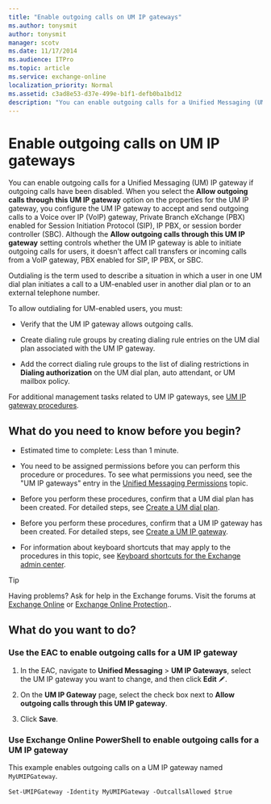 ```yaml
---
title: "Enable outgoing calls on UM IP gateways"
ms.author: tonysmit
author: tonysmit
manager: scotv
ms.date: 11/17/2014
ms.audience: ITPro
ms.topic: article
ms.service: exchange-online
localization_priority: Normal
ms.assetid: c3ad8e53-d37e-499e-b1f1-defb0ba1bd12
description: "You can enable outgoing calls for a Unified Messaging (UM) IP gateway if outgoing calls have been disabled. When you select the Allow outgoing calls through this UM IP gateway option on the properties for the UM IP gateway, you configure the UM IP gateway to accept and send outgoing calls to a Voice over IP (VoIP) gateway, Private Branch eXchange (PBX) enabled for Session Initiation Protocol (SIP), IP PBX, or session border controller (SBC). Although the Allow outgoing calls through this UM IP gateway setting controls whether the UM IP gateway is able to initiate outgoing calls for users, it doesn't affect call transfers or incoming calls from a VoIP gateway, PBX enabled for SIP, IP PBX, or SBC."
---
```


# Enable outgoing calls on UM IP gateways

You can enable outgoing calls for a Unified Messaging (UM) IP gateway if outgoing calls have been disabled. When you select the **Allow outgoing calls through this UM IP gateway** option on the properties for the UM IP gateway, you configure the UM IP gateway to accept and send outgoing calls to a Voice over IP (VoIP) gateway, Private Branch eXchange (PBX) enabled for Session Initiation Protocol (SIP), IP PBX, or session border controller (SBC). Although the **Allow outgoing calls through this UM IP gateway** setting controls whether the UM IP gateway is able to initiate outgoing calls for users, it doesn't affect call transfers or incoming calls from a VoIP gateway, PBX enabled for SIP, IP PBX, or SBC. 
  
Outdialing is the term used to describe a situation in which a user in one UM dial plan initiates a call to a UM-enabled user in another dial plan or to an external telephone number. 
  
To allow outdialing for UM-enabled users, you must:
  
- Verify that the UM IP gateway allows outgoing calls.
    
- Create dialing rule groups by creating dialing rule entries on the UM dial plan associated with the UM IP gateway. 
    
- Add the correct dialing rule groups to the list of dialing restrictions in **Dialing authorization** on the UM dial plan, auto attendant, or UM mailbox policy. 
    
For additional management tasks related to UM IP gateways, see [UM IP gateway procedures](../../voice-mail-unified-messaging/connect-voice-mail-system/um-ip-gateway-procedures.md).
  
## What do you need to know before you begin?

- Estimated time to complete: Less than 1 minute.
    
- You need to be assigned permissions before you can perform this procedure or procedures. To see what permissions you need, see the "UM IP gateways" entry in the [Unified Messaging Permissions](https://technet.microsoft.com/library/d326c3bc-8f33-434a-bf02-a83cc26a5498.aspx) topic. 
    
- Before you perform these procedures, confirm that a UM dial plan has been created. For detailed steps, see [Create a UM dial plan](../../voice-mail-unified-messaging/connect-voice-mail-system/create-um-dial-plan.md).
    
- Before you perform these procedures, confirm that a UM IP gateway has been created. For detailed steps, see [Create a UM IP gateway](../../voice-mail-unified-messaging/connect-voice-mail-system/create-um-ip-gateway.md).
    
- For information about keyboard shortcuts that may apply to the procedures in this topic, see [Keyboard shortcuts for the Exchange admin center](../../accessibility/keyboard-shortcuts-in-admin-center.md).
    
> [!TIP]
> Having problems? Ask for help in the Exchange forums. Visit the forums at [Exchange Online](https://go.microsoft.com/fwlink/p/?linkId=267542) or [Exchange Online Protection](https://go.microsoft.com/fwlink/p/?linkId=285351).. 
  
## What do you want to do?

### Use the EAC to enable outgoing calls for a UM IP gateway

1. In the EAC, navigate to **Unified Messaging** \> **UM IP Gateways**, select the UM IP gateway you want to change, and then click **Edit** ![Edit icon](../../media/ITPro_EAC_EditIcon.gif).
    
2. On the **UM IP Gateway** page, select the check box next to **Allow outgoing calls through this UM IP gateway**.
    
3. Click **Save**.
    
### Use Exchange Online PowerShell to enable outgoing calls for a UM IP gateway

This example enables outgoing calls on a UM IP gateway named `MyUMIPGateway`.
  
```
Set-UMIPGateway -Identity MyUMIPGateway -OutcallsAllowed $true
```


